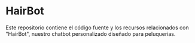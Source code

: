 # HairBot
Este repositorio contiene el código fuente y los recursos relacionados con "HairBot", nuestro chatbot personalizado diseñado para peluquerias.
